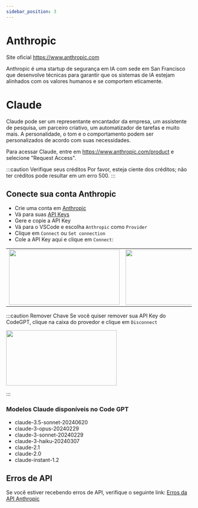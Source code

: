 ```yaml
---
sidebar_position: 3
---
```


# Anthropic
Site oficial https://www.anthropic.com

Anthropic é uma startup de segurança em IA com sede em San Francisco que desenvolve técnicas para garantir que os sistemas de IA estejam alinhados com os valores humanos e se comportem eticamente.

# Claude
Claude pode ser um representante encantador da empresa, um assistente de pesquisa, um parceiro criativo, um automatizador de tarefas e muito mais. A personalidade, o tom e o comportamento podem ser personalizados de acordo com suas necessidades.

Para acessar Claude, entre em https://www.anthropic.com/product e selecione "Request Access".

:::caution Verifique seus créditos
Por favor, esteja ciente dos créditos; não ter créditos pode resultar em um erro 500.
:::

## Conecte sua conta Anthropic
- Crie uma conta em [Anthropic](https://console.anthropic.com/)
- Vá para suas [API Keys](https://console.anthropic.com/settings/keys)
- Gere e copie a API Key
- Vá para o VSCode e escolha `Anthropic` como `Provider`
- Clique em `Connect` ou `Set connection`
- Cole a API Key aqui e clique em `Connect`:
  
<table>
  <tr>
    <td align="center">
      <img width="300" height="150" src="https://github.com/user-attachments/assets/7fc7a21a-c4d4-49dc-943f-430d82bd42c2" />
    </td>
    <td align="center">
      <img width="300" height="150" src="https://github.com/user-attachments/assets/281e4ea0-acfd-4369-9c14-7b39d23099d2" />
    </td>
  </tr>
</table>

:::caution Remover Chave
Se você quiser remover sua API Key do CodeGPT, clique na caixa do provedor e clique em `Disconnect`

<td align="center">
      <img width="300" height="150" src="https://github.com/user-attachments/assets/539023cc-aed9-4cf3-bb07-02c0f083ae70" />
</td>

:::

### Modelos Claude disponíveis no Code GPT
- claude-3.5-sonnet-20240620 
- claude-3-opus-20240229
- claude-3-sonnet-20240229
- claude-3-haiku-20240307
- claude-2.1
- claude-2.0
- claude-instant-1.2

## Erros de API
Se você estiver recebendo erros de API, verifique o seguinte link: [Erros da API Anthropic](https://docs.anthropic.com/claude/reference/errors-and-rate-limits)
